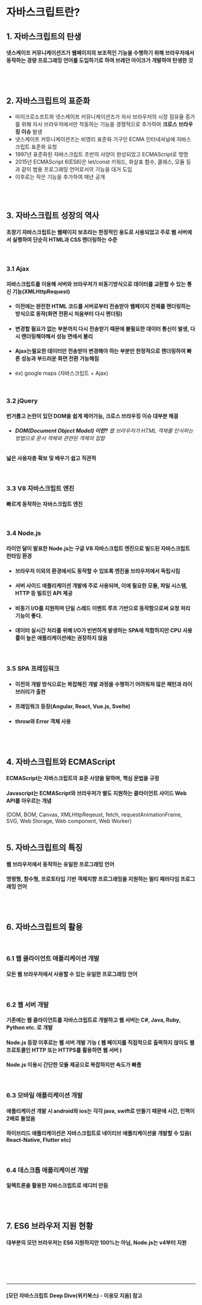 # 자바스크립트란?

## 1. 자바스크립트의 탄생
#### 넷스케이프 커뮤니케이션즈가 웹페이지의 보조적인 기능을 수행하기 위해 브라우저에서 동작하는 경량 프로그래밍 언어를 도입하기로 하여 브레던 아이크가 개발하여 탄생한 것

<br><br>

## 2. 자바스크립트의 표준화
- 마이크로소프트와 넷스케이프 커뮤니케이션즈가 자사 브라우저의 시장 점유율 증가를 위해 자사 브라우저에서만 작동하는 기능을 경쟁적으로 추가하여
**크로스 브라우징 이슈** 발생
- 넷스케이프 커뮤니케이션즈는 비영리 표준화 기구인 ECMA 인터네셔널에 자바스크립트 표준화 요청
- 1997년 표준화된 자바스크립트 초반의 사양이 완성되었고 ECMAScript로 명명
- 2015년 ECMAScript 6(ES6)은 let/const 키워드, 화살표 함수, 클래스, 모듈 등과 같이 범용 프로그래밍 언어로서의 기능을 대거 도입
- 이후로는 작은 기능을 추가하여 매년 공개

<br><br>

## 3. 자바스크립트 성장의 역사
#### 초창기 자바스크립트는 웹페이지 보조라는 한정적인 용도로 사용되었고 주로 웹 서버에서 실행하여 단순히 HTML과 CSS 렌더링하는 수준
<br>

### 3.1 **Ajax**
#### 자바스크립트를 이용해 서버와 브라우저가 비동기방식으로 데이터를 교환할 수 있는 통신 기능(XMLHttpRequest)
- #### 이전에는 완전한 HTML 코드를 서버로부터 전송받아 웹페이지 전체를 렌더링하는 방식으로 동작(화면 전환시 처음부터 다시 렌더링)
- #### 변경할 필요가 없는 부분까지 다시 전송받기 때문에 불필요한 데이터 통신이 발생, 다시 렌더링해야해서 성능 면에서 불리
- #### **Ajax는필요한 데이터만 전송받아 변경해야 하는 부분만 한정적으로 렌더링하여 빠른 성능과 부드러운 화면 전환 가능해짐**
- ex) google maps (자바스크립트 + Ajax)
<br>

### 3.2 **jQuery**
#### 번거롭고 논란이 있던 DOM을 쉽게 제어가능, 크로스 브라우징 이슈 대부분 해결
* ###### **DOM(Document Object Model) 이란?**  웹 브라우저가 HTML 객체를 인식하는 방법으로 문서 객체와 관련된 객체의 집합
#### 넓은 사용자층 확보 및 배우기 쉽고 직관적
<br>

### 3.3 V8 자바스크립트 엔진
#### 빠르게 동작하는 자바스크립트 엔진
<br>

### 3.4 Node.js
#### 라이언 달이 발표한 Node.js는 구글 V8 자바스크립트 엔진으로 빌드된 자바스크립트 런타임 환경
- #### 브라우저 이외의 환경에서도 동작할 수 있또록 엔진을 브라우저에서 독립시킴
- #### 서버 사이드 애플리케이션 개발에 주로 사용되며, 이에 필요한 모듈, 파일 시스템, HTTP 등 빌트인 API 제공
- #### 비동기 I/O를 지원하며 단일 스레드 이벤트 루프 기반으로 동작함으로써 요청 처리 기능이 좋다.
- #### 데이터 실시간 처리를 위해 I/O가 빈번하게 발생하는 SPA에 적합하지만 CPU 사용률이 높은 애플리케이션에는 권장하지 않음

<br>

### 3.5 SPA 프레임워크
- #### 이전의 개발 방식으로는 복잡해진 개발 과정을 수행하기 어려워져 많은 패턴과 라이브러리가 출현
- #### 프레임워크 등장(Angular, React, Vue.js, Svelte)
- #### throw와 Error 객체 사용

<br><br>

## 4. 자바스크립트와 ECMAScript
#### ECMAScript는 자바스크립트의 표준 사양을 말하며, 핵심 문법을 규정
#### Javascript는 ECMAScript와 브라우저가 별도 지원하는 클라이언트 사이드 Web API를 아우르는 개념
(DOM, BOM, Canvas, XMLHttpReqeust, fetch, requestAnimationFrame, SVG, Web Storage, Web component, Web Worker)
<br><br>

## 5. 자바스크립트의 특징
#### 웹 브라우저에서 동작하는 유일한 프로그래밍 언어
#### 명령형, 함수형, 프로토타입 기반 객체지향 프로그래밍을 지원하는 멀티 패러다임 프로그래밍 언어

<br><br>
## 6. 자바스크립트의 활용
<br>

###   6.1 웹 클라이언트 애플리케이션 개발
####    모든 웹 브라우저에서 사용할 수 있는 유일한 프로그래밍 언어

<br>

###   6.2 웹 서버 개발
####    기존에는 웹 클라이언트를 자바스크립트로 개발하고 웹 서버는 C#, Java, Ruby, Python etc. 로 개발
####    Node.js 등장 이후로는 웹 서버 개발 가능 ( 웹 페이지를 직접적으로 출력하지 않아도 웹 프로토콜인 HTTP 또는 HTTPS를 활용하면 웹 서버 )
####    Node.js 이용시 간단한 모듈 제공으로 복잡하지만 속도가 빠름
<br>

### 6.3 모바일 애플리케이션 개발
#### 애플리케이션 개발 시 android와 ios는 각각 java, swift로 만들기 때문에 시간, 인력이 2배로 들었음
#### **하이브리드 애플리케이션**은 자바스크립트로 네이티브 애플리케이션을 개발할 수 있음( React-Native, Flutter etc)
<br>

### 6.4 데스크톱 애플리케이션 개발
#### 일렉트론을 활용한 자바스크립트로 에디터 만듬

<br><br>


## 7. ES6 브라우저 지원 현황
#### 대부분의 모던 브라우저는 ES6 지원하지만 100%는 아님, Node.js는 v4부터 지원

<br><br><br><br>

<hr>

#### [모던 자바스크립트 Deep Dive(위키북스) - 이웅모 지음] 참고
